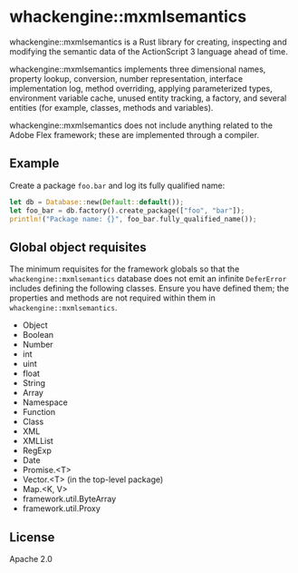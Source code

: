 # whackengine::mxmlsemantics

whackengine::mxmlsemantics is a Rust library for creating, inspecting and modifying the semantic data of the ActionScript 3 language ahead of time.

whackengine::mxmlsemantics implements three dimensional names, property lookup, conversion, number representation, interface implementation log, method overriding, applying parameterized types, environment variable cache, unused entity tracking, a factory, and several entities (for example, classes, methods and variables).

whackengine::mxmlsemantics does not include anything related to the Adobe Flex framework; these are implemented through a compiler.

## Example

Create a package `foo.bar` and log its fully qualified name:

```rust
let db = Database::new(Default::default());
let foo_bar = db.factory().create_package(["foo", "bar"]);
println!("Package name: {}", foo_bar.fully_qualified_name());
```

## Global object requisites

The minimum requisites for the framework globals so that the `whackengine::mxmlsemantics` database does not emit an infinite `DeferError` includes defining the following classes. Ensure you have defined them; the properties and methods are not required within them in `whackengine::mxmlsemantics`.

- Object
- Boolean
- Number
- int
- uint
- float
- String
- Array
- Namespace
- Function
- Class
- XML
- XMLList
- RegExp
- Date
- Promise.\<T\>
- Vector.\<T\> (in the top-level package)
- Map.\<K, V>
- framework.util.ByteArray
- framework.util.Proxy

## License

Apache 2.0